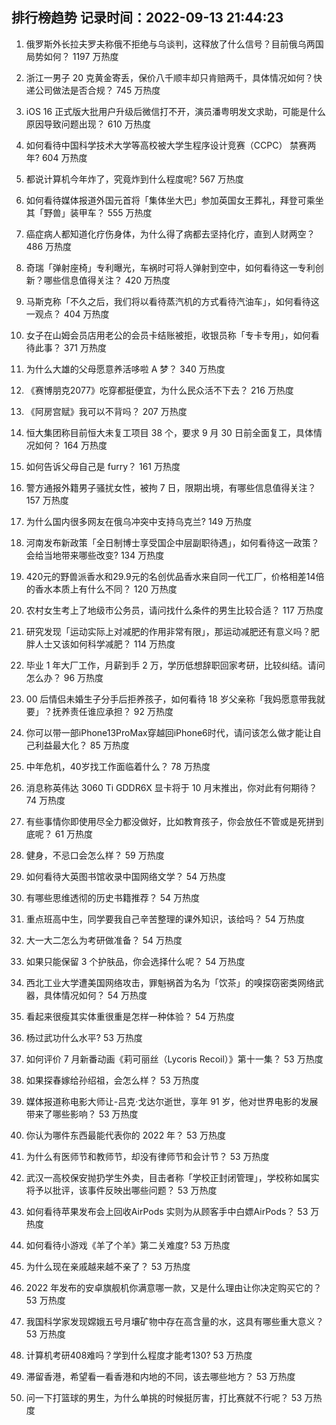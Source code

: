 
## 排行榜趋势 记录时间：2022-09-13 21:44:23
  
  1. 俄罗斯外长拉夫罗夫称俄不拒绝与乌谈判，这释放了什么信号？目前俄乌两国局势如何？ 1197 万热度
    
  2. 浙江一男子 20 克黄金寄丢，保价八千顺丰却只肯赔两千，具体情况如何？快递公司做法是否合规？ 745 万热度
    
  3. iOS 16 正式版大批用户升级后微信打不开，演员潘粤明发文求助，可能是什么原因导致问题出现？ 610 万热度
    
  4. 如何看待中国科学技术大学等高校被大学生程序设计竞赛（CCPC） 禁赛两年? 604 万热度
    
  5. 都说计算机今年炸了，究竟炸到什么程度呢? 567 万热度
    
  6. 如何看待媒体报道外国元首将「集体坐大巴」参加英国女王葬礼，拜登可乘坐其「野兽」装甲车？ 555 万热度
    
  7. 癌症病人都知道化疗伤身体，为什么得了病都去坚持化疗，直到人财两空？ 486 万热度
    
  8. 奇瑞「弹射座椅」专利曝光，车祸时可将人弹射到空中，如何看待这一专利创新？哪些信息值得关注？ 420 万热度
    
  9. 马斯克称「不久之后，我们将以看待蒸汽机的方式看待汽油车」，如何看待这一观点？ 404 万热度
    
  10. 女子在山姆会员店用老公的会员卡结账被拒，收银员称「专卡专用」，如何看待此事？ 371 万热度
    
  11. 为什么大雄的父母愿意养活哆啦 A 梦？ 340 万热度
    
  12. 《赛博朋克2077》吃穿都挺便宜，为什么民众活不下去？ 216 万热度
    
  13. 《阿房宫赋》我可以不背吗？ 207 万热度
    
  14. 恒大集团称目前恒大未复工项目 38 个，要求 9 月 30 日前全面复工，具体情况如何？ 164 万热度
    
  15. 如何告诉父母自己是 furry？ 161 万热度
    
  16. 警方通报外籍男子骚扰女性，被拘 7 日，限期出境，有哪些信息值得关注？ 157 万热度
    
  17. 为什么国内很多网友在俄乌冲突中支持乌克兰? 149 万热度
    
  18. 河南发布新政策「全日制博士享受国企中层副职待遇」，如何看待这一政策？会给当地带来哪些改变? 134 万热度
    
  19. 420元的野兽派香水和29.9元的名创优品香水来自同一代工厂，价格相差14倍的香水本质上有什么不同？ 120 万热度
    
  20. 农村女生考上了地级市公务员，请问找什么条件的男生比较合适？ 117 万热度
    
  21. 研究发现「运动实际上对减肥的作用非常有限」，那运动减肥还有意义吗？肥胖人士又该如何科学减肥？ 114 万热度
    
  22. 毕业 1 年大厂工作，月薪到手 2 万，学历低想辞职回家考研，比较纠结。请问怎么办？ 96 万热度
    
  23. 00 后情侣未婚生子分手后拒养孩子，如何看待 18 岁父亲称「我妈愿意带我就要」？抚养责任谁应承担？ 92 万热度
    
  24. 你可以带一部iPhone13ProMax穿越回iPhone6时代，请问该怎么做才能让自己利益最大化？ 85 万热度
    
  25. 中年危机，40岁找工作面临着什么？ 78 万热度
    
  26. 消息称英伟达 3060 Ti GDDR6X 显卡将于 10 月末推出，你对此有何期待？ 74 万热度
    
  27. 有些事情你即使用尽全力都没做好，比如教育孩子，你会放任不管或是死拼到底呢？ 61 万热度
    
  28. 健身，不忌口会怎么样？ 59 万热度
    
  29. 如何看待大英图书馆收录中国网络文学？ 54 万热度
    
  30. 有哪些思维透彻的历史书籍推荐？ 54 万热度
    
  31. 重点班高中生，同学要我自己辛苦整理的课外知识，该给吗？ 54 万热度
    
  32. 大一大二怎么为考研做准备？ 54 万热度
    
  33. 如果只能保留 3 个护肤品，你会选择什么呢？ 54 万热度
    
  34. 西北工业大学遭美国网络攻击，罪魁祸首为名为「饮茶」的嗅探窃密类网络武器，具体情况如何？ 54 万热度
    
  35. 看起来很瘦其实体重很重是怎样一种体验？ 54 万热度
    
  36. 杨过武功什么水平? 53 万热度
    
  37. 如何评价 7 月新番动画《莉可丽丝（Lycoris Recoil）》第十一集？ 53 万热度
    
  38. 如果探春嫁给孙绍祖，会怎么样？ 53 万热度
    
  39. 媒体报道称电影大师让-吕克·戈达尔逝世，享年 91 岁，他对世界电影的发展带来了哪些影响？ 53 万热度
    
  40. 你认为哪件东西最能代表你的 2022 年？ 53 万热度
    
  41. 为什么有医师节和教师节，却没有律师节和会计节？ 53 万热度
    
  42. 武汉一高校保安抛扔学生外卖，目击者称「学校正封闭管理」，学校称如属实将予以批评，该事件反映出哪些问题？ 53 万热度
    
  43. 如何看待苹果发布会上回收AirPods 实则为从顾客手中白嫖AirPods？ 53 万热度
    
  44. 如何看待小游戏《羊了个羊》第二关难度? 53 万热度
    
  45. 为什么现在亲戚越来越不亲了？ 53 万热度
    
  46. 2022 年发布的安卓旗舰机你满意哪一款，又是什么理由让你决定购买它的？ 53 万热度
    
  47. 我国科学家发现嫦娥五号月壤矿物中存在高含量的水，这具有哪些重大意义？ 53 万热度
    
  48. 计算机考研408难吗？学到什么程度才能考130? 53 万热度
    
  49. 滞留香港，希望看一看香港和内地的不同，该去哪些地方？ 53 万热度
    
  50. 问一下打篮球的男生，为什么单挑的时候挺厉害，打比赛就不行呢？ 53 万热度
    